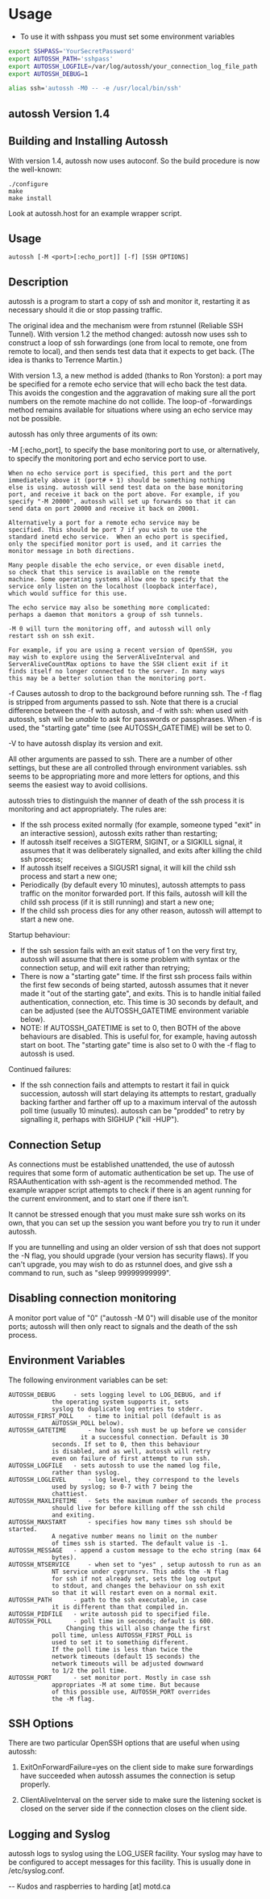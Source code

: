 # Usage
* To use it with sshpass you must set some environment variables

```bash
export SSHPASS='YourSecretPassword'
export AUTOSSH_PATH='sshpass'
export AUTOSSH_LOGFILE=/var/log/autossh/your_connection_log_file_path
export AUTOSSH_DEBUG=1
```

```bash
alias ssh='autossh -M0 -- -e /usr/local/bin/ssh'
```


autossh Version 1.4
-------------------

Building and Installing Autossh
--------------------------------

With version 1.4, autossh now uses autoconf. So the build procedure
is now the well-known:

	./configure
	make
	make install

Look at autossh.host for an example wrapper script.


Usage
-----
	autossh [-M <port>[:echo_port]] [-f] [SSH OPTIONS]

Description
-----------

autossh is a program to start a copy of ssh and monitor it, restarting
it as necessary should it die or stop passing traffic.

The original idea and the mechanism were from rstunnel (Reliable SSH
Tunnel). With version 1.2 the method changed: autossh now uses ssh to
construct a loop of ssh forwardings (one from local to remote, one
from remote to local), and then sends test data that it expects to get
back. (The idea is thanks to Terrence Martin.) 

With version 1.3, a new method is added (thanks to Ron Yorston): a
port may be specified for a remote echo service that will echo back
the test data. This avoids the congestion and the aggravation of
making sure all the port numbers on the remote machine do not
collide. The loop-of -forwardings method remains available for
situations where using an echo service may not be possible.

autossh has only three arguments of its own:

 -M <port>[:echo_port], to specify the base monitoring port to use, or
	alternatively, to specify the monitoring port and echo service
	port to use. 

	When no echo service port is specified, this port and the port 
	immediately above it (port# + 1) should be something nothing 
	else is using. autossh will send test data on the base monitoring 
	port, and receive it back on the port above. For example, if you 
	specify "-M 20000", autossh will set up forwards so that it can 
	send data on port 20000 and receive it back on 20001.

	Alternatively a port for a remote echo service may be
	specified. This should be port 7 if you wish to use the
	standard inetd echo service.  When an echo port is specified,
	only the specified monitor port is used, and it carries the
	monitor message in both directions.

	Many people disable the echo service, or even disable inetd,
	so check that this service is available on the remote
	machine. Some operating systems allow one to specify that the
	service only listen on the localhost (loopback interface),
	which would suffice for this use.

	The echo service may also be something more complicated:
	perhaps a daemon that monitors a group of ssh tunnels.

	-M 0 will turn the monitoring off, and autossh will only
	restart ssh on ssh exit.

	For example, if you are using a recent version of OpenSSH, you 
	may wish to explore using the ServerAliveInterval and 
	ServerAliveCountMax options to have the SSH client exit if it 
	finds itself no longer connected to the server. In many ways 
	this may be a better solution than the monitoring port.

 -f     Causes autossh to drop to the background before running ssh. The
        -f flag is stripped from arguments passed to ssh. Note that there
        is a crucial difference between the -f with autossh, and -f
        with ssh: when used with autossh, ssh will be *unable* to ask for
        passwords or passphrases. When -f is used, the "starting gate"
        time (see AUTOSSH_GATETIME) will be set to 0.

 -V     to have autossh display its version and exit.

All other arguments are passed to ssh. There are a number of
other settings, but these are all controlled through environment
variables. ssh seems to be appropriating more and more letters for
options, and this seems the easiest way to avoid collisions.

autossh tries to distinguish the manner of death of the ssh process it
is monitoring and act appropriately. The rules are:

   - If the ssh process exited normally (for example, someone typed
     "exit" in an interactive session), autossh exits rather than 
     restarting;
   - If autossh itself receives a SIGTERM, SIGINT, or a SIGKILL
     signal, it assumes that it was deliberately signalled, and exits
     after killing the child ssh process;
   - If autossh itself receives a SIGUSR1 signal, it will kill the child
     ssh process and start a new one;
   - Periodically (by default every 10 minutes), autossh attempts to pass
     traffic on the monitor forwarded port. If this fails, autossh will
     kill the child ssh process (if it is still running) and start a new
     one; 
   - If the child ssh process dies for any other reason, autossh will
     attempt to start a new one.

Startup behaviour:

   - If the ssh session fails with an exit status of 1 on the very first 
     try, autossh will assume that there is some problem with syntax or
     the connection setup, and will exit rather than retrying;
   - There is now a "starting gate" time. If the first ssh process fails 
     within the first few seconds of being started, autossh assumes that 
     it never made it "out of the starting gate", and exits. This is to handle
     initial failed authentication, connection, etc. This time is 30 seconds
     by default, and can be adjusted (see the AUTOSSH_GATETIME environment
     variable below).
   - NOTE: If AUTOSSH_GATETIME is set to 0, then BOTH of the above
           behaviours are disabled. This is useful for, for example,
	   having autossh start on boot. The "starting gate" time is
	   also set to 0 with the -f flag to autossh is used.

Continued failures:

   - If the ssh connection fails and attempts to restart it fail in
     quick succession, autossh will start delaying its attempts to
     restart, gradually backing farther and farther off up to a
     maximum interval of the autossh poll time (usually 10 minutes).
     autossh can be "prodded" to retry by signalling it, perhaps with
     SIGHUP ("kill -HUP").

Connection Setup
----------------

As connections must be established unattended, the use of autossh
requires that some form of automatic authentication be set up. The use
of RSAAuthentication with ssh-agent is the recommended method. The
example wrapper script attempts to check if there is an agent running
for the current environment, and to start one if there isn't.

It cannot be stressed enough that you must make sure ssh works on its
own, that you can set up the session you want before you try to
run it under autossh.

If you are tunnelling and using an older version of ssh that does not
support the -N flag, you should upgrade (your version has security
flaws). If you can't upgrade, you may wish to do as rstunnel does, and
give ssh a command to run, such as "sleep 99999999999".

Disabling connection monitoring
-------------------------------

A monitor port value of "0" ("autossh -M 0") will disable use of
the monitor ports; autossh will then only react to signals and the
death of the ssh process.

Environment Variables
---------------------

The following environment variables can be set:

    AUTOSSH_DEBUG	  - sets logging level to LOG_DEBUG, and if
			    the operating system supports it, sets
			    syslog to duplicate log entries to stderr.
    AUTOSSH_FIRST_POLL	  - time to initial poll (default is as 
			    AUTOSSH_POLL below).
    AUTOSSH_GATETIME      - how long ssh must be up before we consider
	                    it a successful connection. Default is 30
			    seconds. If set to 0, then this behaviour
			    is disabled, and as well, autossh will retry
			    even on failure of first attempt to run ssh.
    AUTOSSH_LOGFILE	  - sets autossh to use the named log file,
			    rather than syslog.
    AUTOSSH_LOGLEVEL	  - log level, they correspond to the levels 
			    used by syslog; so 0-7 with 7 being the
			    chattiest.
    AUTOSSH_MAXLIFETIME   - Sets the maximum number of seconds the process 
			    should live for before killing off the ssh child 
			    and exiting.
    AUTOSSH_MAXSTART	  - specifies how many times ssh should be started.
			    A negative number means no limit on the number 
			    of times ssh is started. The default value is -1.
    AUTOSSH_MESSAGE	  - append a custom message to the echo string (max 64
			    bytes).
    AUTOSSH_NTSERVICE     - when set to "yes" , setup autossh to run as an 
			    NT service under cygrunsrv. This adds the -N flag
			    for ssh if not already set, sets the log output 
			    to stdout, and changes the behaviour on ssh exit 
			    so that it will restart even on a normal exit.
    AUTOSSH_PATH	  - path to the ssh executable, in case
			    it is different than that compiled in.
    AUTOSSH_PIDFILE	  - write autossh pid to specified file.
    AUTOSSH_POLL	  - poll time in seconds; default is 600.
    			    Changing this will also change the first
			    poll time, unless AUTOSSH_FIRST_POLL is
			    used to set it to something different.
			    If the poll time is less than twice the 
			    network timeouts (default 15 seconds) the 
			    network timeouts will be adjusted downward 
			    to 1/2 the poll time.
    AUTOSSH_PORT	  - set monitor port. Mostly in case ssh
			    appropriates -M at some time. But because
			    of this possible use, AUTOSSH_PORT overrides
			    the -M flag.

SSH Options
------------------

There are two particular OpenSSH options that are useful when using
autossh:

1) ExitOnForwardFailure=yes on the client side to make sure forwardings
have succeeded when autossh assumes the connection is setup properly.

2) ClientAliveInterval on the server side to make sure the listening
socket is closed on the server side if the connection closes on the
client side.

Logging and Syslog
------------------

autossh logs to syslog using the LOG_USER facility. Your syslog may
have to be configured to accept messages for this facility. This is
usually done in /etc/syslog.conf.

-- 
Kudos and raspberries to harding [at] motd.ca
